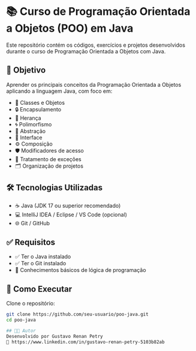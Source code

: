# 📚 Curso de Programação Orientada a Objetos (POO) em Java

Este repositório contém os códigos, exercícios e projetos desenvolvidos durante o curso de Programação Orientada a Objetos com Java.

## 🎯 Objetivo

Aprender os principais conceitos da Programação Orientada a Objetos aplicando a linguagem Java, com foco em:

- 🧱 Classes e Objetos  
- 🔒 Encapsulamento  
- 🧬 Herança  
- 🌀 Polimorfismo  
- 🧠 Abstração  
- 🧩 Interface  
- ⚙️ Composição  
- 🛡️ Modificadores de acesso  
- 🚫 Tratamento de exceções  
- 🗂️ Organização de projetos  

## 🛠️ Tecnologias Utilizadas

- ☕ Java (JDK 17 ou superior recomendado)  
- 💻 IntelliJ IDEA / Eclipse / VS Code (opcional)  
- 🌐 Git / GitHub

## ✅ Requisitos

- ✅ Ter o Java instalado  
- ✅ Ter o Git instalado  
- 🧠 Conhecimentos básicos de lógica de programação

## 🚀 Como Executar

Clone o repositório:

```bash
git clone https://github.com/seu-usuario/poo-java.git
cd poo-java

## 👨‍💻 Autor
Desenvolvido por Gustavo Renan Petry
🔗 https://www.linkedin.com/in/gustavo-renan-petry-5103b82ab